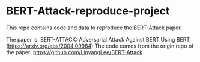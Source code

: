 # BERT-Attack-reproduce-project

This repo contains code and data to reproduce the BERT-Attack paper.

The paper is: BERT-ATTACK: Adversarial Attack Against BERT Using BERT (https://arxiv.org/abs/2004.09984)
The code comes from the origin repo of the paper: https://github.com/LinyangLee/BERT-Attack
